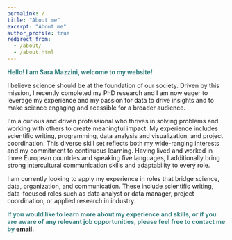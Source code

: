 ```yaml
---
permalink: /
title: "About me"
excerpt: "About me"
author_profile: true
redirect_from: 
  - /about/
  - /about.html
---
```


<span style="color: #307D7E"> **Hello! I am Sara Mazzini, welcome to my website!** </span>  

I believe science should be at the foundation of our society. Driven by this mission, I recently completed my PhD research and I am now eager to leverage my experience and my passion for data to drive insights and to make science engaging and acessible for a broader audience.

I'm a curious and driven professional who thrives in solving problems and working with others to create meaningful impact. My experience includes scientific writing, programming, data analysis and visualization, and project coordination. This diverse skill set reflects both my wide-ranging interests and my commitment to continuous learning. Having lived and worked in three European countries and speaking five languages, I additionally bring strong intercultural communication skills and adaptability to every role. 

I am currently looking to apply my experience in roles that bridge science, data, organization, and communication. These include scientific writing, data-focused roles such as data analyst or data manager, project coordination, or applied research in industry.

<span style="color: #307D7E"> **If you would like to learn more about my experience and skills, or if you are aware of any relevant job opportunities, please feel free to contact me by [email](mailto:saramazzini@icloud.com).** </span>  



